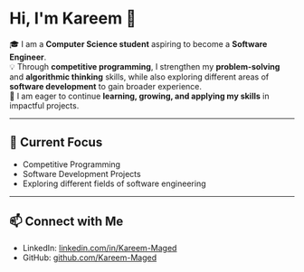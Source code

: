 # Hi, I'm Kareem 👋

🎓 I am a **Computer Science student** aspiring to become a **Software Engineer**.  
💡 Through **competitive programming**, I strengthen my **problem-solving** and **algorithmic thinking** skills, while also exploring different areas of **software development** to gain broader experience.  
🚀 I am eager to continue **learning, growing, and applying my skills** in impactful projects.

---

## 📌 Current Focus
- Competitive Programming  
- Software Development Projects  
- Exploring different fields of software engineering  

---

## 📫 Connect with Me
- LinkedIn: [linkedin.com/in/Kareem-Maged](https://linkedin.com/in/yourprofile)  
- GitHub: [github.com/Kareem-Maged](https://github.com/KareemMagid)

